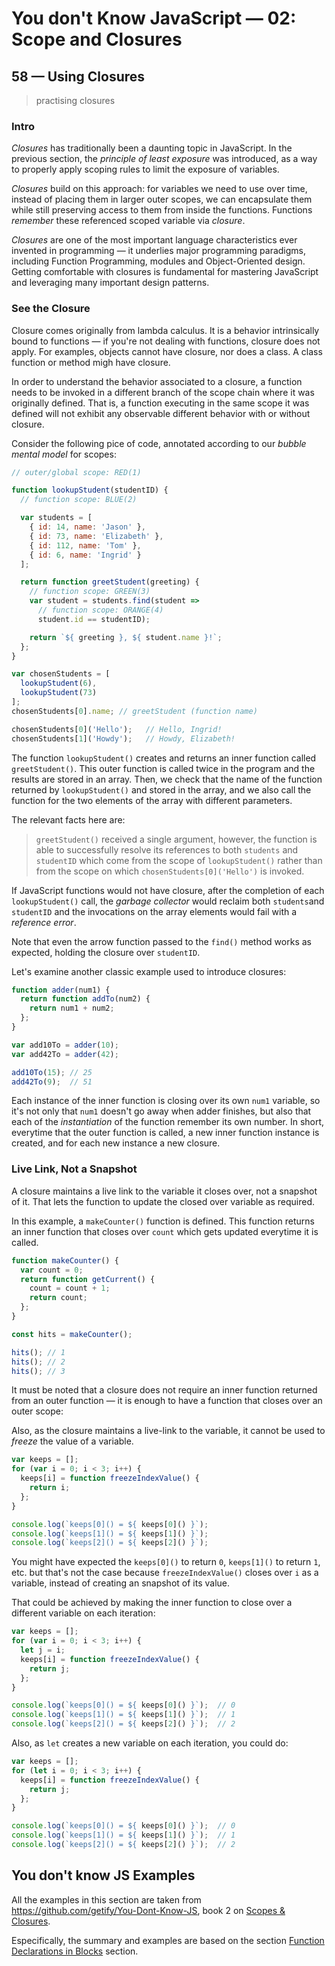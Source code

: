 # You don't Know JavaScript &mdash; 02: Scope and Closures
## 58 &mdash; Using Closures
> practising closures

### Intro
*Closures* has traditionally been a daunting topic in JavaScript. In the previous section, the *principle of least exposure* was introduced, as a way to properly apply scoping rules to limit the exposure of variables.

*Closures* build on this approach: for variables we need to use over time, instead of placing them in larger outer scopes, we can encapsulate them while still preserving access to them from inside the functions. Functions *remember* these referenced scoped variable via *closure*.

*Closures* are one of the most important language characteristics ever invented in programming &mdash; it underlies major programming paradigms, including Function Programming, modules and Object-Oriented design. Getting comfortable with closures is fundamental for mastering JavaScript and leveraging many important design patterns.

### See the Closure
Closure comes originally from lambda calculus. It is a behavior intrinsically bound to functions &mdash; if you're not dealing with functions, closure does not apply. For examples, objects cannot have closure, nor does a class. A class function or method migh have closure.

In order to understand the behavior associated to a closure, a function needs to be invoked in a different branch of the scope chain where it was originally defined. That is, a function executing in the same scope it was defined will not exhibit any observable different behavior with or without closure.

Consider the following pice of code, annotated according to our *bubble mental model* for scopes:
```javascript
// outer/global scope: RED(1)

function lookupStudent(studentID) {
  // function scope: BLUE(2)

  var students = [
    { id: 14, name: 'Jason' },
    { id: 73, name: 'Elizabeth' },
    { id: 112, name: 'Tom' },
    { id: 6, name: 'Ingrid' }
  ];

  return function greetStudent(greeting) {
    // function scope: GREEN(3)
    var student = students.find(student =>
      // function scope: ORANGE(4)
      student.id == studentID);

    return `${ greeting }, ${ student.name }!`;
  };
}

var chosenStudents = [
  lookupStudent(6),
  lookupStudent(73)
];
chosenStudents[0].name; // greetStudent (function name)

chosenStudents[0]('Hello');   // Hello, Ingrid!
chosenStudents[1]('Howdy');   // Howdy, Elizabeth!
```

The function `lookupStudent()` creates and returns an inner function called `greetStudent()`. This outer function is called twice in the program and the results are stored in an array.
Then, we check that the name of the function returned by `lookupStudent()` and stored in the array, and we also call the function for the two elements of the array with different parameters.

The relevant facts here are:
> `greetStudent()` received a single argument, however, the function is able to successfully resolve its references to both `students` and `studentID` which come from the scope of `lookupStudent()` rather than from the scope on which `chosenStudents[0]('Hello')` is invoked.

If JavaScript functions would not have closure, after the completion of each `lookupStudent()` call, the *garbage collector* would reclaim both `students`and `studentID` and the invocations on the array elements would fail with a *reference error*.

Note that even the arrow function passed to the `find()` method works as expected, holding the closure over `studentID`.

Let's examine another classic example used to introduce closures:

```javascript
function adder(num1) {
  return function addTo(num2) {
    return num1 + num2;
  };
}

var add10To = adder(10);
var add42To = adder(42);

add10To(15); // 25
add42To(9);  // 51
```

Each instance of the inner function is closing over its own `num1` variable, so it's not only that `num1` doesn't go away when adder finishes, but also that each of the *instantiation* of the function remember its own number. In short, everytime that the outer function is called, a new inner function instance is created, and for each new instance a new closure.

### Live Link, Not a Snapshot
A closure maintains a live link to the variable it closes over, not a snapshot of it. That lets the function to update the closed over variable as required.


In this example, a `makeCounter()` function is defined. This function returns an inner function that closes over `count` which gets updated everytime it is called.
```javascript
function makeCounter() {
  var count = 0;
  return function getCurrent() {
    count = count + 1;
    return count;
  };
}

const hits = makeCounter();

hits(); // 1
hits(); // 2
hits(); // 3
```

It must be noted that a closure does not require an inner function returned from an outer function &mdash; it is enough to have a function that closes over an outer scope:

Also, as the closure maintains a live-link to the variable, it cannot be used to *freeze* the value of a variable.
```javascript
var keeps = [];
for (var i = 0; i < 3; i++) {
  keeps[i] = function freezeIndexValue() {
    return i;
  };
}

console.log(`keeps[0]() = ${ keeps[0]() }`);
console.log(`keeps[1]() = ${ keeps[1]() }`);
console.log(`keeps[2]() = ${ keeps[2]() }`);
```

You might have expected the `keeps[0]()` to return `0`, `keeps[1]()` to return `1`, etc. but that's not the case because `freezeIndexValue()` closes over `i` as a variable, instead of creating an snapshot of its value.

That could be achieved by making the inner function to close over a different variable on each iteration:

```javascript
var keeps = [];
for (var i = 0; i < 3; i++) {
  let j = i;
  keeps[i] = function freezeIndexValue() {
    return j;
  };
}

console.log(`keeps[0]() = ${ keeps[0]() }`);  // 0
console.log(`keeps[1]() = ${ keeps[1]() }`);  // 1
console.log(`keeps[2]() = ${ keeps[2]() }`);  // 2
```

Also, as `let` creates a new variable on each iteration, you could do:
```javascript
var keeps = [];
for (let i = 0; i < 3; i++) {
  keeps[i] = function freezeIndexValue() {
    return j;
  };
}

console.log(`keeps[0]() = ${ keeps[0]() }`);  // 0
console.log(`keeps[1]() = ${ keeps[1]() }`);  // 1
console.log(`keeps[2]() = ${ keeps[2]() }`);  // 2
```

## You don't know JS Examples
All the examples in this section are taken from https://github.com/getify/You-Dont-Know-JS, book 2 on [Scopes & Closures](https://github.com/getify/You-Dont-Know-JS/tree/2nd-ed/scope-closures).

Especifically, the summary and examples are based on the section [Function Declarations in Blocks](https://github.com/getify/You-Dont-Know-JS/blob/2nd-ed/scope-closures/ch6.md#function-declarations-in-blocks-fib) section.